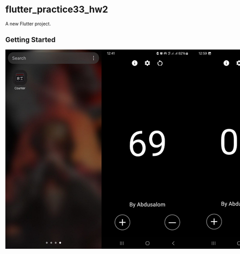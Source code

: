 # flutter_practice33_hw2

A new Flutter project.

## Getting Started




<div style="display: flex; justify-content: space-between;">
  <img src="assets/images/ready_product2.jpg" alt="image1" width="300" height="620">
  <img src="assets/images/ready_product.jpg" alt="image2" width="300" height="620">
  <img src="assets/images/ready_product3.jpg" alt="image2" width="300" height="620">
</div>
